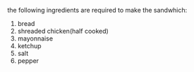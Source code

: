 the following ingredients are required to make the sandwhich:
1. bread
2. shreaded chicken(half cooked)
3. mayonnaise 
4. ketchup
5. salt
6. pepper


